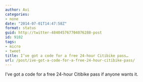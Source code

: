 ```yaml
---
author: Avi
categories:
- none
date: "2014-07-01T14:47:58Z"
format: status
guid: http://twitter-484045767704076288-post
id: 9102
tags:
- micro
- tweet
title: I’ve got a code for a free 24-hour Citibike pass…
url: /post/ive-got-a-code-for-a-free-24-hour-citibike-pass/
---
```

I’ve got a code for a free 24-hour Citibike pass if anyone wants it.